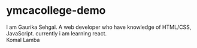 # ymcacollege-demo
I am Gaurika Sehgal. A web developer who have knowledge of HTML/CSS, JavaScript. currently i am learning react.
<br>
Komal Lamba
